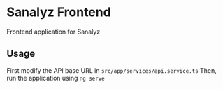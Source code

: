 # Sanalyz Frontend

Frontend application for Sanalyz

## Usage

First modify the API base URL in `src/app/services/api.service.ts`
Then, run the application using `ng serve`
